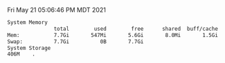 Fri May 21 05:06:46 PM MDT 2021
```bash
System Memory
               total        used        free      shared  buff/cache   available
Mem:           7.7Gi       547Mi       5.6Gi       8.0Mi       1.5Gi       6.8Gi
Swap:          7.7Gi          0B       7.7Gi
System Storage
406M	.
```
```bash
